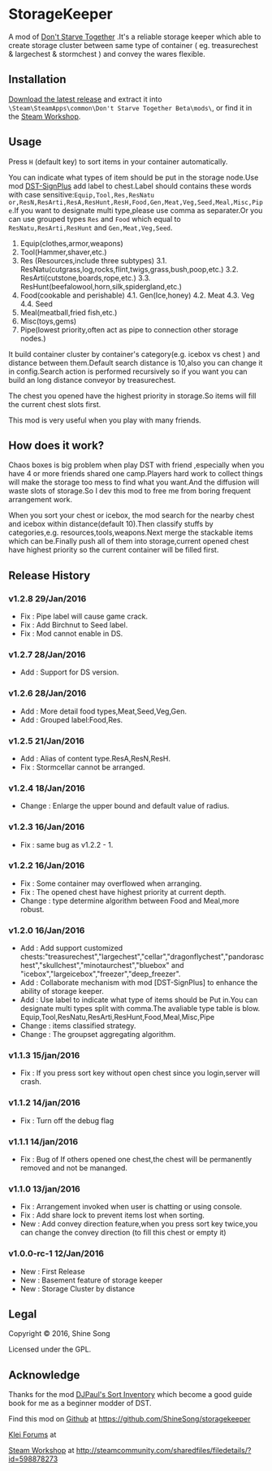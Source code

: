 # StorageKeeper
A mod of [Don't Starve Together](http://dontstarvetogether.com/) .It's a reliable storage keeper which able to create storage cluster between same type of container ( eg. treasurechest &amp; largechest &amp; stormchest ) and convey the wares flexible.
## Installation
[Download the latest release](https://github.com/ShineSong/storagekeeper/releases) and extract it into `\Steam\SteamApps\common\Don't Starve Together Beta\mods\`, or find it in the [Steam Workshop](http://steamcommunity.com/sharedfiles/filedetails/?id=598878273).

## Usage
Press `H` (default key) to sort items in your container automatically.

You can indicate what types of item should be put in the storage node.Use mod [DST-SignPlus](http://steamcommunity.com/sharedfiles/filedetails/?id=553665029) add label to chest.Label should contains these words with case sensitive:`Equip,Tool,Res,ResNatu or,ResN,ResArti,ResA,ResHunt,ResH,Food,Gen,Meat,Veg,Seed,Meal,Misc,Pipe`.If you want to designate multi type,please use comma as separater.Or you can use grouped types `Res` and `Food` which equal to `ResNatu,ResArti,ResHunt` and `Gen,Meat,Veg,Seed`.
  
1. Equip(clothes,armor,weapons)
2. Tool(Hammer,shaver,etc.)
3. Res (Resources,include three subtypes)
3.1. ResNatu(cutgrass,log,rocks,flint,twigs,grass,bush,poop,etc.)
3.2. ResArti(cutstone,boards,rope,etc.)
3.3. ResHunt(beefalowool,horn,silk,spidergland,etc.)
4. Food(cookable and perishable)
4.1. Gen(Ice,honey)
4.2. Meat
4.3. Veg
4.4. Seed
5. Meal(meatball,fried fish,etc.)
6. Misc(toys,gems)
7. Pipe(lowest priority,often act as pipe to connection other storage nodes.)

It build container cluster by container's category(e.g. icebox vs chest ) and distance between them.Default search distance is 10,also you can change it in config.Search action is performed recursively so if you want you can build an long distance conveyor by treasurechest.

The chest you opened have the highest priority in storage.So items will fill the current chest slots first.

This mod is very useful when you play with many friends.

## How does it work?
Chaos boxes is big problem when play DST with friend ,especially when you have 4 or more friends shared one camp.Players hard work to collect things will make the storage too mess to find what you want.And the diffusion will waste slots of storage.So I dev this mod to free me from boring frequent arrangement work.

When you sort your chest or icebox, the mod search for the nearby chest and icebox within distance(default 10).Then classify stuffs by categories,e.g. resources,tools,weapons.Next merge the stackable items which can be.Finally push all of them into storage,current opened chest have highest priority so the current container will be filled first.

## Release History
### v1.2.8 29/Jan/2016
- Fix : Pipe label will cause game crack.
- Fix : Add Birchnut to Seed label.
- Fix : Mod cannot enable in DS.

### v1.2.7 28/Jan/2016
- Add : Support for DS version.

### v1.2.6 28/Jan/2016
- Add : More detail food types,Meat,Seed,Veg,Gen.
- Add : Grouped label:Food,Res.

### v1.2.5 21/Jan/2016
- Add : Alias of content type.ResA,ResN,ResH.
- Fix : Stormcellar cannot be arranged.

### v1.2.4 18/Jan/2016
- Change : Enlarge the upper bound and default value of radius. 

### v1.2.3 16/Jan/2016
- Fix : same bug as v1.2.2 - 1.

### v1.2.2 16/Jan/2016
- Fix : Some container may overflowed when arranging.
- Fix : The opened chest have highest priority at current depth.
- Change : type determine algorithm between Food and Meal,more robust.

### v1.2.0 16/Jan/2016
- Add : Add support customized chests:"treasurechest","largechest","cellar","dragonflychest","pandoraschest","skullchest","minotaurchest","bluebox" and "icebox","largeicebox","freezer","deep_freezer".
- Add : Collaborate mechanism with mod [DST-SignPlus] to enhance the ability of storage keeper.
- Add : Use label to indicate what type of items should be Put in.You can designate multi types split with comma.The avaliable type table is blow.
Equip,Tool,ResNatu,ResArti,ResHunt,Food,Meal,Misc,Pipe
- Change : items classified strategy.
- Change : The groupset aggregating algorithm.

### v1.1.3 15/jan/2016
- Fix : If you press sort key without open chest since you login,server will crash.

### v1.1.2 14/jan/2016
- Fix : Turn off the debug flag

### v1.1.1 14/jan/2016
- Fix : Bug of If others opened one chest,the chest will be permanently removed and not be mananged.

### v1.1.0 13/jan/2016
- Fix : Arrangement invoked when user is chatting or using console.
- Fix : Add share lock to prevent items lost when sorting.
- New : Add convey direction feature,when you press sort key twice,you can change the convey direction (to fill this chest or empty it)

### v1.0.0-rc-1 12/Jan/2016
- New : First Release
- New : Basement feature of storage keeper
- New : Storage Cluster by distance

## Legal
Copyright © 2016, Shine Song

Licensed under the GPL.

## Acknowledge
Thanks for the mod [DJPaul's Sort Inventory](https://github.com/paulgibbs/DJPaul-Sort-Inventory) which become a good guide book for me as a beginner modder of DST.

Find this mod on [Github](https://github.com/ShineSong/storagekeeper) at https://github.com/ShineSong/storagekeeper

[Klei Forums](http://forums.kleientertainment.com/topic/62320-mod-releasestorage-keeper/) at

[Steam Workshop](http://steamcommunity.com/sharedfiles/filedetails/?id=598878273) at http://steamcommunity.com/sharedfiles/filedetails/?id=598878273
